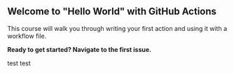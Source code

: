 ## Welcome to "Hello World" with GitHub Actions

This course will walk you through writing your first action and using it with a workflow file.

**Ready to get started? Navigate to the first issue.**

test
test
